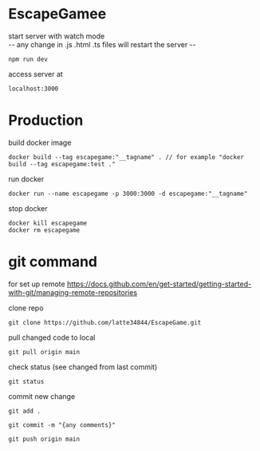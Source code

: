 # EscapeGamee

start server with watch mode <br />
-- any change in .js .html .ts files will restart the server --

``` 
npm run dev 
```
access server at 
```
localhost:3000
```

# Production 

build docker image 

```
docker build --tag escapegame:"__tagname" . // for example "docker build --tag escapegame:test ."
```

run docker 

``` 
docker run --name escapegame -p 3000:3000 -d escapegame:"__tagname"
```

stop docker 

```
docker kill escapegame 
docker rm escapegame
```

# git command
for set up remote 
https://docs.github.com/en/get-started/getting-started-with-git/managing-remote-repositories

clone repo
```
git clone https://github.com/latte34844/EscapeGame.git
```

pull changed code to local
```
git pull origin main
```

check  status (see changed from last commit)
```
git status
```

commit new change
```
git add .

git commit -m "{any comments}"

git push origin main
```
